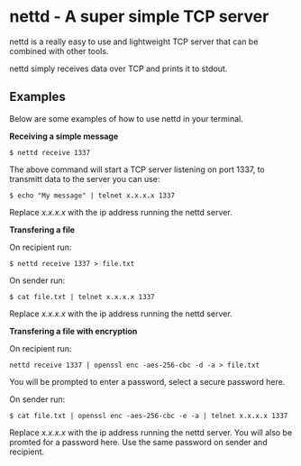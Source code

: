 # nettd - A super simple TCP server

nettd is a really easy to use and lightweight TCP server that can be combined with other tools.

nettd simply receives data over TCP and prints it to stdout.

## Examples
Below are some examples of how to use nettd in your terminal.

**Receiving a simple message**

``$ nettd receive 1337``

The above command will start a TCP server listening on port 1337, to transmitt data to the server you can use:

``$ echo "My message" | telnet x.x.x.x 1337``

Replace *x.x.x.x* with the ip address running the nettd server.

**Transfering a file**

On recipient run:

``$ nettd receive 1337 > file.txt``

On sender run:

``$ cat file.txt | telnet x.x.x.x 1337``

Replace *x.x.x.x* with the ip address running the nettd server.

**Transfering a file with encryption**

On recipient run: 

``nettd receive 1337 | openssl enc -aes-256-cbc -d -a > file.txt``

You will be prompted to enter a password, select a secure password here.

On sender run:

``$ cat file.txt | openssl enc -aes-256-cbc -e -a | telnet x.x.x.x 1337``

Replace *x.x.x.x* with the ip address running the nettd server.
You will also be promted for a password here. Use the same password on sender and recipient.